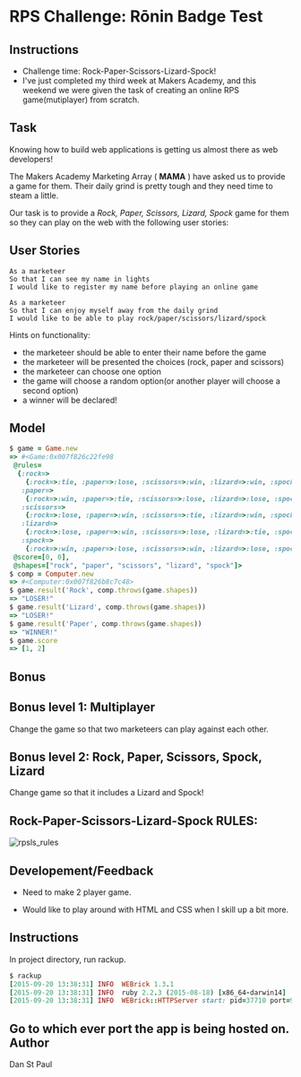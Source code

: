 # RPS Challenge: Rōnin Badge Test

Instructions
-------
* Challenge time: Rock-Paper-Scissors-Lizard-Spock!
* I've just completed my third week at Makers Academy, and this weekend we were given the task of creating an online RPS game(mutiplayer) from scratch.

Task
----

Knowing how to build web applications is getting us almost there as web developers!

The Makers Academy Marketing Array ( **MAMA** ) have asked us to provide a game for them. Their daily grind is pretty tough and they need time to steam a little.

Our task is to provide a _Rock, Paper, Scissors, Lizard, Spock_ game for them so they can play on the web with the following user stories:

User Stories
-----
```
As a marketeer
So that I can see my name in lights
I would like to register my name before playing an online game

As a marketeer
So that I can enjoy myself away from the daily grind
I would like to be able to play rock/paper/scissors/lizard/spock
```

Hints on functionality:

- the marketeer should be able to enter their name before the game
- the marketeer will be presented the choices (rock, paper and scissors)
- the marketeer can choose one option
- the game will choose a random option(or another player will choose a second option)
- a winner will be declared!

Model
------
```ruby
$ game = Game.new
=> #<Game:0x007f826c22fe98
 @rules=
  {:rock=>
    {:rock=>:tie, :paper=>:lose, :scissors=>:win, :lizard=>:win, :spock=>:lose},
   :paper=>
    {:rock=>:win, :paper=>:tie, :scissors=>:lose, :lizard=>:lose, :spock=>:win},
   :scissors=>
    {:rock=>:lose, :paper=>:win, :scissors=>:tie, :lizard=>:win, :spock=>:lose},
   :lizard=>
    {:rock=>:lose, :paper=>:win, :scissors=>:lose, :lizard=>:tie, :spock=>:win},
   :spock=>
    {:rock=>:win, :paper=>:lose, :scissors=>:win, :lizard=>:lose, :spock=>:tie}},
 @score=[0, 0],
 @shapes=["rock", "paper", "scissors", "lizard", "spock"]>
$ comp = Computer.new
=> #<Computer:0x007f826b8c7c48>
$ game.result('Rock', comp.throws(game.shapes))
=> "LOSER!"
$ game.result('Lizard', comp.throws(game.shapes))
=> "LOSER!"
$ game.result('Paper', comp.throws(game.shapes))
=> "WINNER!"
$ game.score
=> [1, 2]
```
Bonus
------
## Bonus level 1: Multiplayer

Change the game so that two marketeers can play against each other.

## Bonus level 2: Rock, Paper, Scissors, Spock, Lizard

Change game so that it includes a Lizard and Spock!

Rock-Paper-Scissors-Lizard-Spock RULES:
-------
![rpsls_rules](http://pre06.deviantart.net/549c/th/pre/i/2011/125/7/7/rpsls_by_credesign-d3foo3v.jpg)

Developement/Feedback
--------

* Need to make 2 player game.

* Would like to play around with HTML and CSS when I skill up a bit more.

Instructions
---------
In project directory, run rackup.
```ruby
$ rackup
[2015-09-20 13:38:31] INFO  WEBrick 1.3.1
[2015-09-20 13:38:31] INFO  ruby 2.2.3 (2015-08-18) [x86_64-darwin14]
[2015-09-20 13:38:31] INFO  WEBrick::HTTPServer start: pid=37710 port=9292
```
Go to which ever port the app is being hosted on.
Author
-----
Dan St Paul
